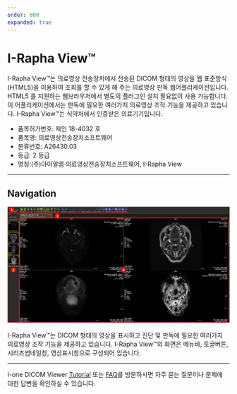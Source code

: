 ```yaml
---
order: 800
expanded: true
---
```


# I-Rapha View™

I-Rapha View™는 의료영상 전송장치에서 전송된 DICOM 형태의 영상을 웹 표준방식(HTML5)을 이용하여 조회를 할 수 있게 해 주는 의료영상 판독 웹어플리케이션입니다.
HTML5 를 지원하는 웹브라우저에서 별도의 플러그인 설치 필요없이 사용 가능합니다.
이 어플리케이션에서는 판독에 필요한 여러가지 의료영상 조작 기능을 제공하고 있습니다.
I-Rapha View™는 식약처에서 인증받은 의료기기입니다.
- 품목허가번호: 제인 18-4032 호
- 품목명: 의료영상전송장치소프트웨어
- 분류번호: A26430.03
- 등급: 2 등급
- 명칭:(주)아이알엠·의료영상전송장치소프트웨어, I-Rapha View

------

## Navigation 


![](../1_Raphaview/5_Tutorials/img/gui.png)

I-Rapha View™는 DICOM 형태의 영상을 표시하고 진단 및 판독에 필요한 여러가지 의료영상 조작 기능을 제공하고 있습니다.
I-Rapha View™의 화면은 메뉴바, 토글버튼, 시리즈썸네일창, 영상표시창으로 구성되어 있습니다.


---------


I-one DICOM Viewer [Tutorial](./5_Tutorials/index.md) 또는 [FAQ](../FAQ/intro.md)를 방문하시면 자주 묻는 질문이나 문제에 대한 답변을 확인하실 수 있습니다.